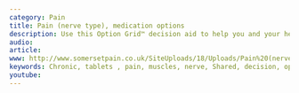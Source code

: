 ```yaml
---
category: Pain
title: Pain (nerve type), medication options
description: Use this Option Grid™ decision aid to help you and your healthcare professional decide which tablets you may want to consider for the management of all nerve type pain, such as stabbing, shooting, or burning pain, except for patients with diabetic neuropathy or trigeminal neuralgia. This medication  information applies to the United Kingdom only. Consider carbamazepine for trigeminal neuralgia and duloxetine for diabetic neuropathy.
audio: 
article: 
www: http://www.somersetpain.co.uk/SiteUploads/18/Uploads/Pain%20(nerve%20type).pdf
keywords: Chronic, tablets , pain, muscles, nerve, Shared, decision, option, discussion, painkillers
youtube:
--- 
```


